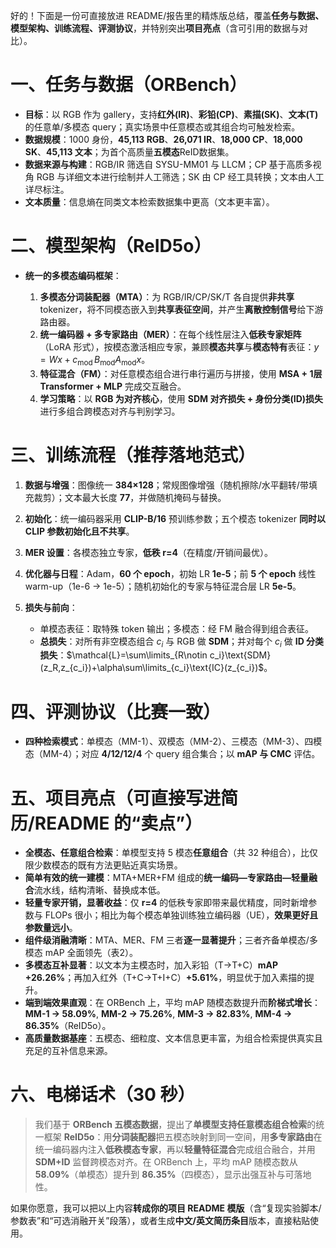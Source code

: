 好的！下面是一份可直接放进 README/报告里的精炼版总结，覆盖**任务与数据、模型架构、训练流程、评测协议**，并特别突出**项目亮点**（含可引用的数据与对比）。

# 一、任务与数据（ORBench）

* **目标**：以 RGB 作为 gallery，支持**红外(IR)**、**彩铅(CP)**、**素描(SK)**、**文本(T)** 的任意单/多模态 query；真实场景中任意模态或其组合均可触发检索。
* **数据规模**：1000 身份，**45,113 RGB**、**26,071 IR**、**18,000 CP**、**18,000 SK**、**45,113 文本**；为首个高质量**五模态**ReID数据集。&#x20;
* **数据来源与构建**：RGB/IR 筛选自 SYSU-MM01 与 LLCM；CP 基于高质多视角 RGB 与详细文本进行绘制并人工筛选；SK 由 CP 经工具转换；文本由人工详尽标注。
* **文本质量**：信息熵在同类文本检索数据集中更高（文本更丰富）。

# 二、模型架构（ReID5o）

* **统一的多模态编码框架**：

  1. **多模态分词装配器（MTA）**：为 RGB/IR/CP/SK/T 各自提供**非共享**tokenizer，将不同模态嵌入到**共享表征空间**，并产生**离散控制信号**给下游路由器。
  2. **统一编码器 + 多专家路由（MER）**：在每个线性层注入**低秩专家矩阵**（LoRA 形式），按模态激活相应专家，兼顾**模态共享**与**模态特有**表征：$y = Wx + c_{\text{mod}}\,B_{\text{mod}}A_{\text{mod}}x$。
  3. **特征混合（FM）**：对任意模态组合进行串行遍历与拼接，使用 **MSA + 1层Transformer + MLP** 完成交互融合。
  4. **学习策略**：以 **RGB 为对齐核心**，使用 **SDM 对齐损失 + 身份分类(ID)损失** 进行多组合跨模态对齐与判别学习。

# 三、训练流程（推荐落地范式）

1. **数据与增强**：图像统一 **384×128**；常规图像增强（随机擦除/水平翻转/带填充裁剪）；文本最大长度 **77**，并做随机掩码与替换。
2. **初始化**：统一编码器采用 **CLIP-B/16** 预训练参数；五个模态 tokenizer **同时以 CLIP 参数初始化且不共享**。
3. **MER 设置**：各模态独立专家，**低秩 r=4**（在精度/开销间最优）。&#x20;
4. **优化器与日程**：Adam，**60 个 epoch**，初始 LR **1e-5**；前 **5 个 epoch** 线性 warm-up（1e-6 → 1e-5）；随机初始化的专家与特征混合层 LR **5e-5**。
5. **损失与前向**：

   * 单模态表征：取特殊 token 输出；多模态：经 FM 融合得到组合表征。
   * **总损失**：对所有非空模态组合 $c_i$ 与 RGB 做 **SDM**；并对每个 $c_i$ 做 **ID 分类损失**：$\mathcal{L}=\sum\limits_{R\notin c_i}\text{SDM}(z_R,z_{c_i})+\alpha\sum\limits_{c_i}\text{IC}(z_{c_i})$。

# 四、评测协议（比赛一致）

* **四种检索模式**：单模态（MM-1）、双模态（MM-2）、三模态（MM-3）、四模态（MM-4）；对应 **4/12/12/4** 个 query 组合集合；以 **mAP 与 CMC** 评估。

# 五、项目亮点（可直接写进简历/README 的“卖点”）

* **全模态、任意组合检索**：单模型支持 5 模态**任意组合**（共 32 种组合），比仅限少数模态的既有方法更贴近真实场景。
* **简单有效的统一建模**：MTA+MER+FM 组成的**统一编码—专家路由—轻量融合**流水线，结构清晰、替换成本低。
* **轻量专家开销，显著收益**：仅 **r=4** 的低秩专家即带来最优精度，同时新增参数与 FLOPs 很小；相比为每个模态单独训练独立编码器（UE），**效果更好且参数量远小**。&#x20;
* **组件级消融清晰**：MTA、MER、FM 三者**逐一显著提升**；三者齐备单模态/多模态 mAP 全面领先（表2）。
* **多模态互补显著**：以文本为主模态时，加入彩铅（T→T+C）**mAP +26.26%**；再加入红外（T+C→T+I+C）**+5.61%**，明显优于加入素描的提升。&#x20;
* **端到端效果直观**：在 ORBench 上，平均 mAP 随模态数提升而**阶梯式增长**：
  **MM-1 → 58.09%**, **MM-2 → 75.26%**, **MM-3 → 82.83%**, **MM-4 → 86.35%**（ReID5o）。
* **高质量数据基座**：五模态、细粒度、文本信息更丰富，为组合检索提供真实且充足的互补信息来源。&#x20;

# 六、电梯话术（30 秒）

> 我们基于 **ORBench 五模态数据**，提出了**单模型支持任意模态组合检索**的统一框架 **ReID5o**：用**分词装配器**把五模态映射到同一空间，用**多专家路由**在统一编码器内注入**低秩模态专家**，再以**轻量特征混合**完成组合融合，并用 **SDM+ID** 监督跨模态对齐。在 ORBench 上，平均 mAP 随模态数从 **58.09%**（单模态）提升到 **86.35%**（四模态），显示出强互补与可落地性。&#x20;

如果你愿意，我可以把以上内容**转成你的项目 README 模版**（含“复现实验脚本/参数表”和“可选消融开关”段落），或者生成**中文/英文简历条目**版本，直接粘贴使用。
